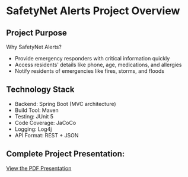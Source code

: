 # SafetyNet Alerts Project Overview

## Project Purpose
Why SafetyNet Alerts?
- Provide emergency responders with critical information quickly
- Access residents' details like phone, age, medications, and allergies
- Notify residents of emergencies like fires, storms, and floods

## Technology Stack
-  Backend: Spring Boot (MVC architecture)
-  Build Tool: Maven
-  Testing: JUnit 5
-  Code Coverage: JaCoCo
-  Logging: Log4j
-  API Format: REST + JSON

## Complete Project Presentation:
<a href="docs/SafetyNet_Alerts_Presentation.pdf" target="_blank">View the PDF Presentation</a>
